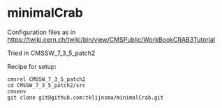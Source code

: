 # minimalCrab

Configuration files as in https://twiki.cern.ch/twiki/bin/view/CMSPublic/WorkBookCRAB3Tutorial

Tried in CMSSW_7_3_5_patch2

Recipe for setup:

```
cmsrel CMSSW_7_3_5_patch2
cd CMSSW_7_3_5_patch2/src
cmsenv
git clone git@github.com:tklijnsma/minimalCrab.git
```
